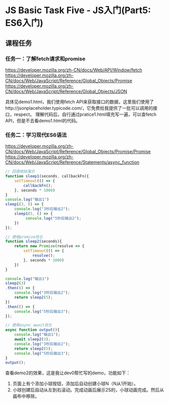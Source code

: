 # JS Basic Task Five - JS入门(Part5: ES6入门)

## 课程任务
### 任务一：了解fetch请求和promise
https://developer.mozilla.org/zh-CN/docs/Web/API/Window/fetch
https://developer.mozilla.org/zh-CN/docs/Web/JavaScript/Reference/Global_Objects/Promise
https://developer.mozilla.org/zh-CN/docs/Web/JavaScript/Reference/Global_Objects/JSON

具体见demo1.html，我们使用fetch API来获取接口的数据，这里我们使用了http://jsonplaceholder.typicode.com/，它免费给我提供了一批可以调用的接口，respect。
理解代码后，自行通过pratice1.html填充写一遍，可以查fetch API，但是不去看demo1.html的代码。


### 任务二：学习现代ES6语法
https://developer.mozilla.org/zh-CN/docs/Web/JavaScript/Reference/Global_Objects/Promise/Promise
https://developer.mozilla.org/zh-CN/docs/Web/JavaScript/Reference/Statements/async_function


```javascript
// 回调地狱演示
function sleep1(seconds, callbackFn){
    setTimeout(() => {
        callbackFn();
    }, seconds * 1000)
}
console.log("输出1")
sleep1(3, () => {
    console.log("3秒后输出2");
    sleep1(5, () => {
         console.log("5秒后输出2");
    })
});

// 使用promise优化
function sleep2(seconds){
    return new Promise(resolve => {
        setTimeout(() => {
            resolve();
        }, seconds * 1000)
    })
}

console.log("输出1")
sleep2(3)
.then(() => { 
    console.log("3秒后输出2");
    return sleep2(5);
})
.then(() => {
    console.log("5秒后输出3");
});

// 使用async await优化
async function output(){
    console.log("输出1");
    await sleep2(3);
    console.log("3秒后输出2");
    return sleep2(5);
    console.log("5秒后输出3");
}
output();
```

查看demo2的效果，这是我让dev0帮忙写的demo，功能如下：
1. 页面上有个添加小球按钮，添加后自动创建小球N（N从1开始）。
2. 小球创建后自动从左到右滚动。完成动画后展示2S的，小球动画完成。然后从画布中移除。
